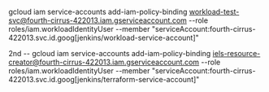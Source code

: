 gcloud iam service-accounts add-iam-policy-binding workload-test-svc@fourth-cirrus-422013.iam.gserviceaccount.com --role roles/iam.workloadIdentityUser --member "serviceAccount:fourth-cirrus-422013.svc.id.goog[jenkins/workload-service-account]"

2nd --
gcloud iam service-accounts add-iam-policy-binding iels-resource-creator@fourth-cirrus-422013.iam.gserviceaccount.com --role roles/iam.workloadIdentityUser --member "serviceAccount:fourth-cirrus-422013.svc.id.goog[jenkins/terraform-service-account]"
